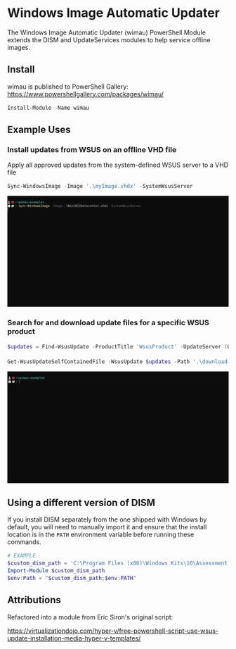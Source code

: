 # Windows Image Automatic Updater

The Windows Image Automatic Updater (wimau) PowerShell Module extends the
DISM and UpdateServices modules to help service offline images.

## Install

wimau is published to PowerShell Gallery: https://www.powershellgallery.com/packages/wimau/

```ps1
Install-Module -Name wimau
```

## Example Uses

### Install updates from WSUS on an offline VHD file

Apply all approved updates from the system-defined WSUS server to a VHD file

```ps1
Sync-WindowsImage -Image '.\myImage.vhdx' -SystemWsusServer
```

![](https://github.com/mhunsber/wimau/blob/main/images/wimau-ex-sync-windowsimage-1.gif)

### Search for and download update files for a specific WSUS product

```ps1
$updates = Find-WsusUpdate -ProductTitle 'WsusProduct' -UpdateServer (Get-WsusServer -Name 'mywsus' -PortNumber 8530)

Get-WsusUpdateSelfContainedFile -WsusUpdate $updates -Path '.\download-path'
```

![](https://github.com/mhunsber/wimau/blob/main/images/wimau-ex-find-wsusupdate-1.gif)

## Using a different version of DISM

If you install DISM separately from the one shipped with Windows by default, you will need to manually import it and
ensure that the install location is in the `PATH` environment variable before running these commands.

```ps1
# EXAMPLE
$custom_dism_path = 'C:\Program Files (x86)\Windows Kits\10\Assessment and Deployment Kit\Deployment Tools\amd64\DISM'
Import-Module $custom_dism_path
$env:Path = "$custom_dism_path;$env:PATH"
```

## Attributions

Refactored into a module from Eric Siron's original script:

https://virtualizationdojo.com/hyper-v/free-powershell-script-use-wsus-update-installation-media-hyper-v-templates/
